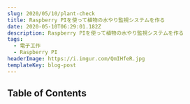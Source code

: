 ```yaml
---
slug: 2020/05/10/plant-check
title: Raspberry PIを使って植物の水やり監視システムを作る
date: 2020-05-10T06:29:01.182Z
description: Raspberry PIを使って植物の水やり監視システムを作る
tags:
  - 電子工作
  - Raspberry PI
headerImage: https://i.imgur.com/QmIHfeR.jpg
templateKey: blog-post
---
```

## Table of Contents

```toc

```
